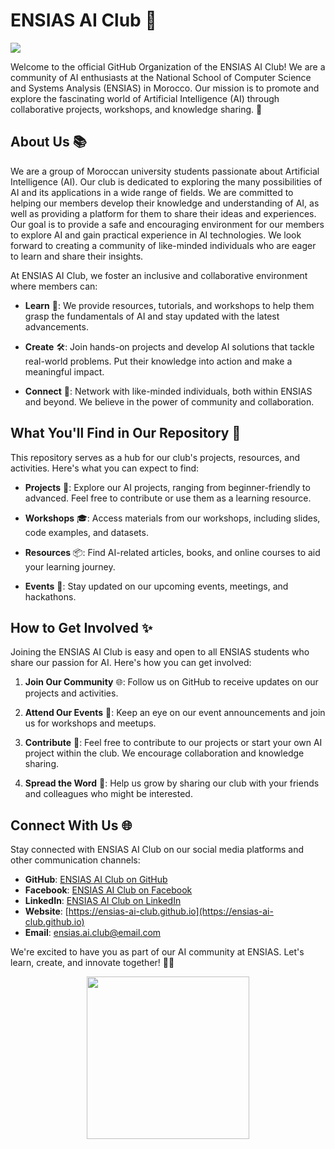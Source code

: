# ENSIAS AI Club 🤖

<picture>
<img src="https://ensias-ai-club.github.io/assets/gifs/ENSIAS_AI_Club_Teaser.gif">
</picture>

Welcome to the official GitHub Organization of the ENSIAS AI Club! We are a community of AI enthusiasts at the National School of Computer Science and Systems Analysis (ENSIAS) in Morocco. Our mission is to promote and explore the fascinating world of Artificial Intelligence (AI) through collaborative projects, workshops, and knowledge sharing. 🚀

## About Us 📚
We are a group of Moroccan university students passionate about Artificial Intelligence (AI). Our club is dedicated to exploring the many possibilities of AI and its applications in a wide range of fields. We are committed to helping our members develop their knowledge and understanding of AI, as well as providing a platform for them to share their ideas and experiences. Our goal is to provide a safe and encouraging environment for our members to explore AI and gain practical experience in AI technologies. We look forward to creating a community of like-minded individuals who are eager to learn and share their insights.

At ENSIAS AI Club, we foster an inclusive and collaborative environment where members can:

- **Learn** 📖: We provide resources, tutorials, and workshops to help them grasp the fundamentals of AI and stay updated with the latest advancements.

- **Create** 🛠️: Join hands-on projects and develop AI solutions that tackle real-world problems. Put their knowledge into action and make a meaningful impact.

- **Connect** 🤝: Network with like-minded individuals, both within ENSIAS and beyond. We believe in the power of community and collaboration.

## What You'll Find in Our Repository 📂

This repository serves as a hub for our club's projects, resources, and activities. Here's what you can expect to find:

- **Projects** 🌟: Explore our AI projects, ranging from beginner-friendly to advanced. Feel free to contribute or use them as a learning resource.

- **Workshops** 🎓: Access materials from our workshops, including slides, code examples, and datasets.

- **Resources** 📦: Find AI-related articles, books, and online courses to aid your learning journey.

- **Events** 📅: Stay updated on our upcoming events, meetings, and hackathons.

## How to Get Involved ✨

Joining the ENSIAS AI Club is easy and open to all ENSIAS students who share our passion for AI. Here's how you can get involved:

1. **Join Our Community** 🌐: Follow us on GitHub to receive updates on our projects and activities.

2. **Attend Our Events** 📣: Keep an eye on our event announcements and join us for workshops and meetups.

3. **Contribute** 🙌: Feel free to contribute to our projects or start your own AI project within the club. We encourage collaboration and knowledge sharing.

4. **Spread the Word** 📢: Help us grow by sharing our club with your friends and colleagues who might be interested.

## Connect With Us 🌐

Stay connected with ENSIAS AI Club on our social media platforms and other communication channels:

- **GitHub**: [ENSIAS AI Club on GitHub](https://github.com/ensias-ai-club)
- **Facebook**: [ENSIAS AI Club on Facebook](https://www.facebook.com/ensiasai)
- **LinkedIn**: [ENSIAS AI Club on LinkedIn](https://www.linkedin.com/company/ensiasai/)
- **Website**: [https://ensias-ai-club.github.io](https://ensias-ai-club.github.io)
- **Email**: [ensias.ai.club@email.com](mailto:ensiais.ai.club@email.com)

We're excited to have you as part of our AI community at ENSIAS. Let's learn, create, and innovate together! 🤖🚀

<div align="center">
<img width="260" src="https://ensias-ai-club.github.io/assets/images/ENSIAS_AI_Club_Logo_BG.jpg">
</div>

